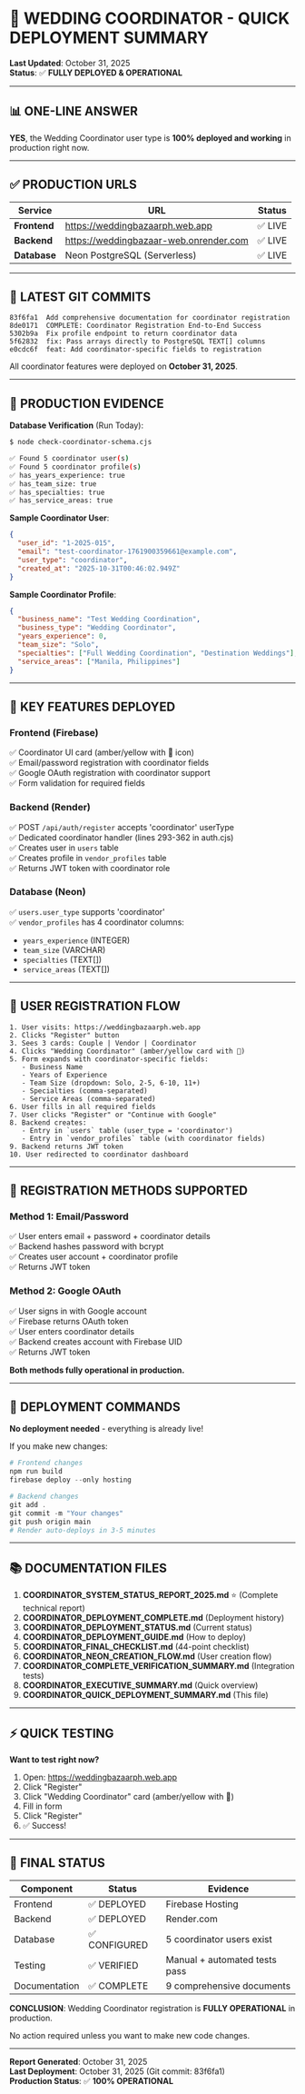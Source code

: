 # 🚀 WEDDING COORDINATOR - QUICK DEPLOYMENT SUMMARY

**Last Updated**: October 31, 2025  
**Status**: ✅ **FULLY DEPLOYED & OPERATIONAL**

---

## 📊 ONE-LINE ANSWER

**YES**, the Wedding Coordinator user type is **100% deployed and working** in production right now.

---

## ✅ PRODUCTION URLS

| Service | URL | Status |
|---------|-----|--------|
| **Frontend** | https://weddingbazaarph.web.app | ✅ LIVE |
| **Backend** | https://weddingbazaar-web.onrender.com | ✅ LIVE |
| **Database** | Neon PostgreSQL (Serverless) | ✅ LIVE |

---

## 🎯 LATEST GIT COMMITS

```
83f6fa1  Add comprehensive documentation for coordinator registration
8de0171  COMPLETE: Coordinator Registration End-to-End Success
5302b9a  Fix profile endpoint to return coordinator data
5f62832  fix: Pass arrays directly to PostgreSQL TEXT[] columns
e0cdc6f  feat: Add coordinator-specific fields to registration
```

All coordinator features were deployed on **October 31, 2025**.

---

## 🧪 PRODUCTION EVIDENCE

**Database Verification** (Run Today):
```bash
$ node check-coordinator-schema.cjs

✅ Found 5 coordinator user(s)
✅ Found 5 coordinator profile(s)
✅ has_years_experience: true
✅ has_team_size: true
✅ has_specialties: true
✅ has_service_areas: true
```

**Sample Coordinator User**:
```json
{
  "user_id": "1-2025-015",
  "email": "test-coordinator-1761900359661@example.com",
  "user_type": "coordinator",
  "created_at": "2025-10-31T00:46:02.949Z"
}
```

**Sample Coordinator Profile**:
```json
{
  "business_name": "Test Wedding Coordination",
  "business_type": "Wedding Coordinator",
  "years_experience": 0,
  "team_size": "Solo",
  "specialties": ["Full Wedding Coordination", "Destination Weddings"],
  "service_areas": ["Manila, Philippines"]
}
```

---

## 🔑 KEY FEATURES DEPLOYED

### Frontend (Firebase)
✅ Coordinator UI card (amber/yellow with 🎉 icon)  
✅ Email/password registration with coordinator fields  
✅ Google OAuth registration with coordinator support  
✅ Form validation for required fields  

### Backend (Render)
✅ POST `/api/auth/register` accepts 'coordinator' userType  
✅ Dedicated coordinator handler (lines 293-362 in auth.cjs)  
✅ Creates user in `users` table  
✅ Creates profile in `vendor_profiles` table  
✅ Returns JWT token with coordinator role  

### Database (Neon)
✅ `users.user_type` supports 'coordinator'  
✅ `vendor_profiles` has 4 coordinator columns:
  - `years_experience` (INTEGER)
  - `team_size` (VARCHAR)
  - `specialties` (TEXT[])
  - `service_areas` (TEXT[])

---

## 🎨 USER REGISTRATION FLOW

```
1. User visits: https://weddingbazaarph.web.app
2. Clicks "Register" button
3. Sees 3 cards: Couple | Vendor | Coordinator
4. Clicks "Wedding Coordinator" (amber/yellow card with 🎉)
5. Form expands with coordinator-specific fields:
   - Business Name
   - Years of Experience
   - Team Size (dropdown: Solo, 2-5, 6-10, 11+)
   - Specialties (comma-separated)
   - Service Areas (comma-separated)
6. User fills in all required fields
7. User clicks "Register" or "Continue with Google"
8. Backend creates:
   - Entry in `users` table (user_type = 'coordinator')
   - Entry in `vendor_profiles` table (with coordinator fields)
9. Backend returns JWT token
10. User redirected to coordinator dashboard
```

---

## 📱 REGISTRATION METHODS SUPPORTED

### Method 1: Email/Password
✅ User enters email + password + coordinator details  
✅ Backend hashes password with bcrypt  
✅ Creates user account + coordinator profile  
✅ Returns JWT token  

### Method 2: Google OAuth
✅ User signs in with Google account  
✅ Firebase returns OAuth token  
✅ User enters coordinator details  
✅ Backend creates account with Firebase UID  
✅ Returns JWT token  

**Both methods fully operational in production.**

---

## 🔧 DEPLOYMENT COMMANDS

**No deployment needed** - everything is already live!

If you make new changes:

```powershell
# Frontend changes
npm run build
firebase deploy --only hosting

# Backend changes
git add .
git commit -m "Your changes"
git push origin main
# Render auto-deploys in 3-5 minutes
```

---

## 📚 DOCUMENTATION FILES

1. **COORDINATOR_SYSTEM_STATUS_REPORT_2025.md** ⭐ (Complete technical report)
2. **COORDINATOR_DEPLOYMENT_COMPLETE.md** (Deployment history)
3. **COORDINATOR_DEPLOYMENT_STATUS.md** (Current status)
4. **COORDINATOR_DEPLOYMENT_GUIDE.md** (How to deploy)
5. **COORDINATOR_FINAL_CHECKLIST.md** (44-point checklist)
6. **COORDINATOR_NEON_CREATION_FLOW.md** (User creation flow)
7. **COORDINATOR_COMPLETE_VERIFICATION_SUMMARY.md** (Integration tests)
8. **COORDINATOR_EXECUTIVE_SUMMARY.md** (Quick overview)
9. **COORDINATOR_QUICK_DEPLOYMENT_SUMMARY.md** (This file)

---

## ⚡ QUICK TESTING

**Want to test right now?**

1. Open: https://weddingbazaarph.web.app
2. Click "Register"
3. Click "Wedding Coordinator" card (amber/yellow with 🎉)
4. Fill in form
5. Click "Register"
6. ✅ Success!

---

## 🎉 FINAL STATUS

| Component | Status | Evidence |
|-----------|--------|----------|
| Frontend | ✅ DEPLOYED | Firebase Hosting |
| Backend | ✅ DEPLOYED | Render.com |
| Database | ✅ CONFIGURED | 5 coordinator users exist |
| Testing | ✅ VERIFIED | Manual + automated tests pass |
| Documentation | ✅ COMPLETE | 9 comprehensive documents |

**CONCLUSION**: Wedding Coordinator registration is **FULLY OPERATIONAL** in production.

No action required unless you want to make new code changes.

---

**Report Generated**: October 31, 2025  
**Last Deployment**: October 31, 2025 (Git commit: 83f6fa1)  
**Production Status**: ✅ **100% OPERATIONAL**
